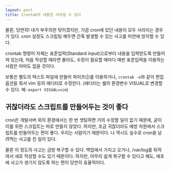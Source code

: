 ```yaml
---
layout: post
title: Crontab의 내용은 사라질 수 있다
---
```


물론, 당연히! 내가 부주의한 탓이겠지만, 가끔 cron에 있던 내용이 모두 사라지는 경우가 있다. cron 설정도 스크립팅 해두면 간혹 발생할 수 있는 사고를 미연에 방지할 수 있다.

crontab 명령어 자체는 표준입력(Standard input)으로부터 내용을 입력받도록 만들어져 있는데, 처음 작성할 때라면 몰라도, 수정이 필요할 때마다 매번 표준입력을 이용하는 사람은 아마도 없을 것이다.

보통은 별도의 텍스트 파일에 만들어 파이프(|)를 이용하거나, `crontab -e`와 같이 편집 옵션을 줘서 vim 등의 에디터로 수정한다. (에디터는 쉘의 환경변수 VISUAL로 변경할 수 있다. 예: `export VISUAL=vim`)



## 귀찮더라도 스크립트를 만들어두는 것이 좋다

cron은 개발서버 외의 환경에서는 한 번 셋팅하면 거의 수정할 일이 없기 때문에, 굳이 이를 위한 스크립트는 따로 만들지 않았다. 하지만, 조금 귀찮더라도 예방 차원에서 스크립트를 만들어두는 편이 좋다. 우리는 사람이기 때문이다. 나 역시도 실수로 cron을 날려먹는 사고를 친 일이 있다. 

물론 이 정도의 사고는 금방 복구할 수 있다. 백업에서 가지고 오거나, /var/log를 뒤적여서 새로 작성할 수도 있기 때문이다. 하지만, 아무리 쉽게 복구할 수 있다고 해도, 애초에 사고가 생기지 않도록 하는 편이 당연히 효율적이다.



